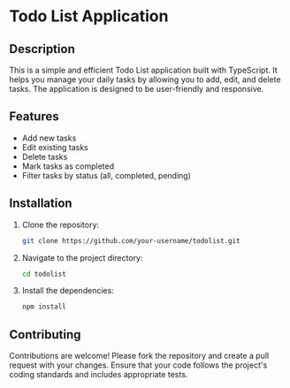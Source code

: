 # Todo List Application

## Description

This is a simple and efficient Todo List application built with TypeScript. It helps you manage your daily tasks by allowing you to add, edit, and delete tasks. The application is designed to be user-friendly and responsive.

## Features

- Add new tasks
- Edit existing tasks
- Delete tasks
- Mark tasks as completed
- Filter tasks by status (all, completed, pending)

## Installation

1. Clone the repository:
    ```bash
    git clone https://github.com/your-username/todolist.git
    ```
2. Navigate to the project directory:
    ```bash
    cd todolist
    ```
3. Install the dependencies:
    ```bash
    npm install
    ```



## Contributing

Contributions are welcome! Please fork the repository and create a pull request with your changes. Ensure that your code follows the project's coding standards and includes appropriate tests.


